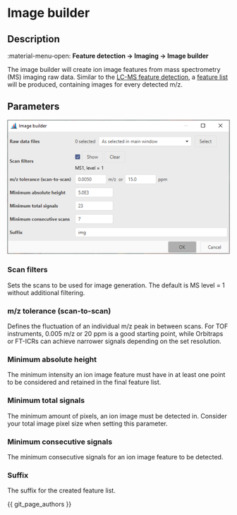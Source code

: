 # Image builder

## Description

:material-menu-open: **Feature detection → Imaging → Image builder**

The image builder will create ion image features from mass spectrometry (MS) imaging raw data.
Similar to the [LC-MS feature detection](../../lc-ms_featdet/featdet_adap_chromatogram_builder), a
[feature list](../../lc-ms_featdet/featdet_results) will be produced, containing images for every
detected m/z.

## Parameters

![image](parameters_image_builder.png)

### Scan filters

Sets the scans to be used for image generation. The default is MS level = 1 without additional
filtering.

### m/z tolerance (scan-to-scan)

Defines the fluctuation of an individual m/z peak in between scans. For TOF instruments, 0.005 m/z
or 20 ppm is a good starting point, while Orbitraps or FT-ICRs can achieve narrower signals
depending on the
set resolution.

### Minimum absolute height

The minimum intensity an ion image feature must have in at least one point to be considered and
retained in the final feature list.

### Minimum total signals

The minimum amount of pixels, an ion image must be detected in. Consider your total image pixel size
when setting this parameter.

### Minimum consecutive signals

The minimum consecutive signals for an ion image feature to be detected.

### Suffix

The suffix for the created feature list.

{{ git_page_authors }}
